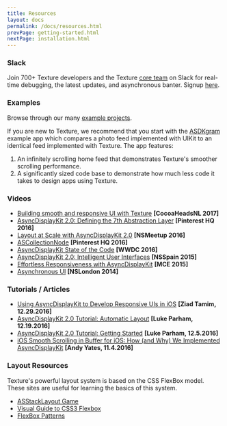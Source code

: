 ```yaml
---
title: Resources
layout: docs
permalink: /docs/resources.html
prevPage: getting-started.html
nextPage: installation.html
---
```


### Slack

Join 700+ Texture developers and the Texture <a href="team.html">core team</a> on Slack for real-time debugging, the latest updates, and asynchronous banter. Signup <a href="/slack.html">here</a>.

### Examples
Browse through our many <a href="https://github.com/texturegroup/texture/tree/master/examples">example projects</a>. 

If you are new to Texture, we recommend that you start with the <a href="https://github.com/texturegroup/texture/tree/master/examples/ASDKgram">ASDKgram</a> example app which compares a photo feed implemented with UIKit to an identical feed implemented with Texture. The app features:
<ol>
	<li>An infinitely scrolling home feed that demonstrates Texture's smoother scrolling performance. </li>
	<li>A significantly sized code base to demonstrate how much less code it takes to design apps using Texture.</li>
</ol>

### Videos
<ul>
  <li><a href = "https://www.youtube.com/watch?v=XA_NkUbu9WA">Building smooth and responsive UI with Texture</a> <b>[CocoaHeadsNL 2017]</b></li>
  <li><a href = "https://www.youtube.com/watch?v=64Wgt_Uf50o">AsyncDisplayKit 2.0: Defining the 7th Abstraction Layer</a> <b>[Pinterest HQ 2016]</b></li>
  <li><a href = "https://www.youtube.com/watch?v=sqkinHYXTuc">Layout at Scale with AsyncDisplayKit 2.0</a> <b>[NSMeetup 2016]</b></li>
  <li><a href = "https://youtu.be/yuDqvE5n_1g">ASCollectionNode</a> <b>[Pinterest HQ 2016]</b></li>
  <li><a href = "https://www.youtube.com/watch?v=8ngXakpE2x8">AsyncDisplayKit State of the Code</a> <b>[WWDC 2016]</b></li>
  <li><a href = "https://www.youtube.com/watch?v=RY_X7l1g79Q">AsyncDisplayKit 2.0: Intelligent User Interfaces</a> <b>[NSSpain 2015]</b></li>
  <li><a href = "https://www.youtube.com/watch?v=ZPL4Nse76oY">Effortless Responsiveness with AsyncDisplayKit</a> <b>[MCE 2015]</b></li>
  <li><a href = "https://www.youtube.com/watch?v=h4QDbgB7RLo">Asynchronous UI</a> <b>[NSLondon 2014]</b></li>
</ul> 

### Tutorials / Articles
<ul>  
<li><a href = "http://www.appcoda.com/introduction-asyncdisplaykit-2-0/">Using AsyncDisplayKit to Develop Responsive UIs in iOS</a> <b>[Ziad Tamim, 12.29.2016]</b></li>
<li><a href = "https://www.raywenderlich.com/124696/asyncdisplaykit-2-0-tutorial-automatic-layout">AsyncDisplayKit 2.0 Tutorial: Automatic Layout</a> <b>[Luke Parham, 12.19.2016]</b></li>
<li><a href = "https://www.raywenderlich.com/124311/asyncdisplaykit-2-0-tutorial-getting-started">AsyncDisplayKit 2.0 Tutorial: Getting Started</a> <b>[Luke Parham, 12.5.2016]</b></li>
<li><a href = "https://overflow.buffer.com/2016/10/04/implementing-asyncdisplaykit-within-buffer-ios/">iOS
Smooth Scrolling in Buffer for iOS: How (and Why) We Implemented AsyncDisplayKit</a> <b>[Andy Yates, 11.4.2016]</b></li>
</ul> 


### Layout Resources
Texture's powerful layout system is based on the CSS FlexBox model. These sites are useful for learning the basics of this system. 
<ul>
  <li><a href = "http://nguyenhuy.github.io/froggy-asdk-layout/">ASStackLayout Game</a></li>
  <li><a href = "https://demos.scotch.io/visual-guide-to-css3-flexbox-flexbox-playground/demos/">Visual Guide to CSS3 Flexbox</a></li>
  <li><a href = "http://www.flexboxpatterns.com/home">FlexBox Patterns</a></li>
</ul>
